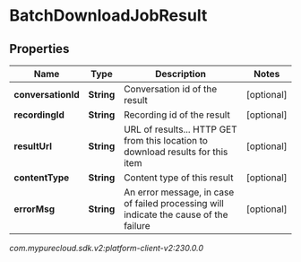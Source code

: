 # BatchDownloadJobResult


## Properties

| Name | Type | Description | Notes |
| ------------ | ------------- | ------------- | ------------- |
| **conversationId** | **String** | Conversation id of the result |  [optional] |
| **recordingId** | **String** | Recording id of the result |  [optional] |
| **resultUrl** | **String** | URL of results... HTTP GET from this location to download results for this item |  [optional] |
| **contentType** | **String** | Content type of this result |  [optional] |
| **errorMsg** | **String** | An error message, in case of failed processing will indicate the cause of the failure |  [optional] |




_com.mypurecloud.sdk.v2:platform-client-v2:230.0.0_
